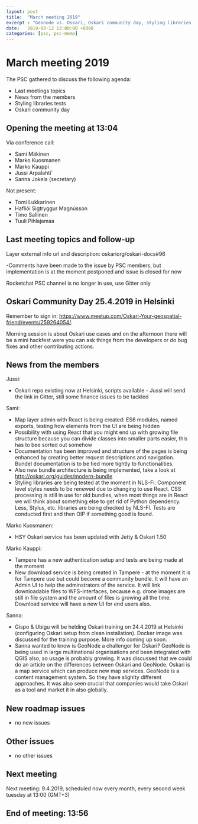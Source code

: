 ```yaml
---
layout: post
title:  "March meeting 2019"
excerpt : "Geonode vs. Oskari, Oskari community day, styling libraries, news"
date:   2019-03-12 13:00:00 +0300
categories: [psc, psc-memo]
---
```


# March meeting 2019

The PSC gathered to discuss the following agenda:

- Last meetings topics
- News from the members
- Styling libraries tests
- Oskari community day

## Opening the meeting at 13:04

Via conference call:

- Sami Mäkinen
- Marko Kuosmanen
- Marko Kauppi
- Jussi Arpalahti´
- Sanna Jokela (secretary)

Not present:

- Tomi Lukkarinen
- Hafliði Sigtryggur Magnússon
- Timo Sallinen
- Tuuli Pihlajamaa

## Last meeting topics and follow-up

Layer external info url and description: oskariorg/oskari-docs#96

-Comments have been made to the issue by PSC members, but implementation is at the moment postponed and issue is closed for now

Rocketchat PSC channel is no longer in use, use Gitter only

## Oskari Community Day 25.4.2019 in Helsinki

Remember to sign in: https://www.meetup.com/Oskari-Your-geospatial-friend/events/259264054/. 

Morning session is about Oskari use cases and on the afternoon there will be a mini hackfest were you can ask things from the developers or do bug fixes and other contributing actions. 

## News from the members

Jussi: 
- Oskari repo existing now at Helsinki, scripts available - Jussi will send the link in Gitter, still some finance issues to be tackled

Sami: 
- Map layer admin with React is being created: ES6 modules, named exports, testing how elements from the UI are being hidden
- Possibility with using React that you might end up with growing file structure because you can divide classes into smaller parts easier, this has to bee sorted out somehow
- Documentation has been improved and structure of the pages is being enhanced by creating better request descriptions and navigation. Bundel documentation is to be tied more tightly to functionalities.
- Also new bundle architecture is being implemented, take a look at  http://oskari.org/guides/modern-bundle  
- Styling libraries are being tested at the moment in NLS-Fi. Component level styles needs to be renewed due to changing to use React. CSS processing is still in use for old bundles, when most things are in React we will think about something else to get rid of Python dependency. Less, Stylus, etc. libraries are being checked by NLS-FI. Tests are conducted first and then OIP if something good is found.

Marko Kuosmanen: 
- HSY Oskari service has been updated with Jetty & Oskari 1.50

Marko Kauppi: 
- Tampere has a new authentication setup and tests are being made at the moment
- New download service is being created in Tampere - at the moment it is for Tampere use but could become a community bundle. It will have an Admin UI to help the adminstrators of the service. It will link downloadable files to WFS-interfaces, because e.g. drone images are still in file system and the amount of files is growing all the time. Download service will have a new UI for end users also.

Sanna: 
- Gispo & Ubigu will be helding Oskari training on 24.4.2019 at Helsinki (configuring Oskari setup from clean installation). Docker image was discussed for the training purpose. More info coming up soon.
- Sanna wanted to know is GeoNode a challenger for Oskari? GeoNode is being used in large multinational organisations and been integrated with QGIS also, so usage is probably growing. It was discussed that we could do an article on the differences between Oskari and GeoNode. Oskari is a map service which can produce new map services. GeoNode is a content management system. So they have slighlty different approaches. It was also seen crucial that companies would take Oskari as a tool and market it in also globally. 

## New roadmap issues

- no new issues 

## Other issues

- no other issues


## Next meeting

Next meeting: 9.4.2019, scheduled now every month, every second week tuesday at 13:00 (GMT+3)

## End of meeting: 13:56
